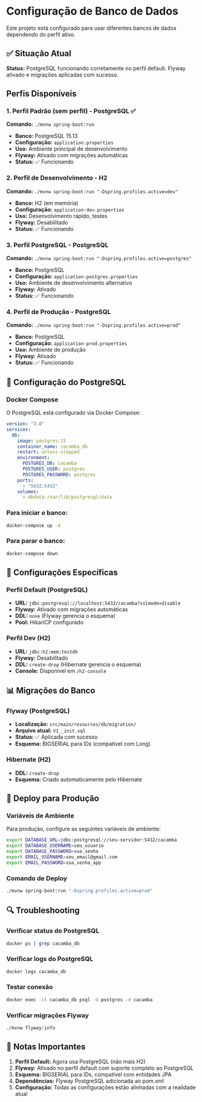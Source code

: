 # Configuração de Banco de Dados

Este projeto está configurado para usar diferentes bancos de dados dependendo do perfil ativo.

## ✅ Situação Atual

**Status:** PostgreSQL funcionando corretamente no perfil default. Flyway ativado e migrações aplicadas com sucesso.

## Perfis Disponíveis

### 1. Perfil Padrão (sem perfil) - PostgreSQL ✅
**Comando:** `./mvnw spring-boot:run`
- **Banco:** PostgreSQL 15.13
- **Configuração:** `application.properties`
- **Uso:** Ambiente principal de desenvolvimento
- **Flyway:** Ativado com migrações automáticas
- **Status:** ✅ Funcionando

### 2. Perfil de Desenvolvimento - H2
**Comando:** `./mvnw spring-boot:run "-Dspring.profiles.active=dev"`
- **Banco:** H2 (em memória)
- **Configuração:** `application-dev.properties`
- **Uso:** Desenvolvimento rápido, testes
- **Flyway:** Desabilitado
- **Status:** ✅ Funcionando

### 3. Perfil PostgreSQL - PostgreSQL
**Comando:** `./mvnw spring-boot:run "-Dspring.profiles.active=postgres"`
- **Banco:** PostgreSQL
- **Configuração:** `application-postgres.properties`
- **Uso:** Ambiente de desenvolvimento alternativo
- **Flyway:** Ativado
- **Status:** ✅ Funcionando

### 4. Perfil de Produção - PostgreSQL
**Comando:** `./mvnw spring-boot:run "-Dspring.profiles.active=prod"`
- **Banco:** PostgreSQL
- **Configuração:** `application-prod.properties`
- **Uso:** Ambiente de produção
- **Flyway:** Ativado
- **Status:** ✅ Funcionando

## 🐘 Configuração do PostgreSQL

### Docker Compose
O PostgreSQL está configurado via Docker Compose:

```yaml
version: "3.8"
services:
  db:
    image: postgres:15
    container_name: cacamba_db
    restart: unless-stopped
    environment:
      POSTGRES_DB: cacamba
      POSTGRES_USER: postgres
      POSTGRES_PASSWORD: postgres
    ports:
      - "5432:5432"
    volumes:
      - dbdata:/var/lib/postgresql/data
```

### Para iniciar o banco:
```bash
docker-compose up -d
```

### Para parar o banco:
```bash
docker-compose down
```

## 🔧 Configurações Específicas

### Perfil Default (PostgreSQL)
- **URL:** `jdbc:postgresql://localhost:5432/cacamba?sslmode=disable`
- **Flyway:** Ativado com migrações automáticas
- **DDL:** `none` (Flyway gerencia o esquema)
- **Pool:** HikariCP configurado

### Perfil Dev (H2)
- **URL:** `jdbc:h2:mem:testdb`
- **Flyway:** Desabilitado
- **DDL:** `create-drop` (Hibernate gerencia o esquema)
- **Console:** Disponível em `/h2-console`

## 📊 Migrações do Banco

### Flyway (PostgreSQL)
- **Localização:** `src/main/resources/db/migration/`
- **Arquivo atual:** `V1__init.sql`
- **Status:** ✅ Aplicada com sucesso
- **Esquema:** BIGSERIAL para IDs (compatível com Long)

### Hibernate (H2)
- **DDL:** `create-drop`
- **Esquema:** Criado automaticamente pelo Hibernate

## 🚀 Deploy para Produção

### Variáveis de Ambiente
Para produção, configure as seguintes variáveis de ambiente:

```bash
export DATABASE_URL=jdbc:postgresql://seu-servidor:5432/cacamba
export DATABASE_USERNAME=seu_usuario
export DATABASE_PASSWORD=sua_senha
export EMAIL_USERNAME=seu_email@gmail.com
export EMAIL_PASSWORD=sua_senha_app
```

### Comando de Deploy
```bash
./mvnw spring-boot:run "-Dspring.profiles.active=prod"
```

## 🔍 Troubleshooting

### Verificar status do PostgreSQL
```bash
docker ps | grep cacamba_db
```

### Verificar logs do PostgreSQL
```bash
docker logs cacamba_db
```

### Testar conexão
```bash
docker exec -it cacamba_db psql -U postgres -d cacamba
```

### Verificar migrações Flyway
```bash
./mvnw flyway:info
```

## 📝 Notas Importantes

1. **Perfil Default:** Agora usa PostgreSQL (não mais H2)
2. **Flyway:** Ativado no perfil default com suporte completo ao PostgreSQL
3. **Esquema:** BIGSERIAL para IDs, compatível com entidades JPA
4. **Dependências:** Flyway PostgreSQL adicionada ao pom.xml
5. **Configuração:** Todas as configurações estão alinhadas com a realidade atual 